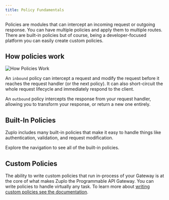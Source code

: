 ```yaml
---
title: Policy Fundamentals
---
```


Policies are modules that can intercept an incoming request or outgoing
response. You can have multiple policies and apply them to multiple routes.
There are built-in policies but of course, being a developer-focused platform
you can easily create custom policies.

## How policies work

![How Policies Work](https://cdn.zuplo.com/assets/103f37f8-9801-4f37-8962-d516b9e12fbd.png)

An `inbound` policy can intercept a request and modify the request before it
reaches the request handler (or the next policy). It can also short-circuit the
whole request lifecycle and immediately respond to the client.

An `outbound` policy intercepts the response from your request handler, allowing
you to transform your response, or return a new one entirely.

## Built-In Policies

Zuplo includes many built-in policies that make it easy to handle things like
authentication, validation, and request modification.

Explore the navigation to see all of the built-in policies.

## Custom Policies

The ability to write custom policies that run in-process of your Gateway is at
the core of what makes Zuplo the Programmable API Gateway. You can write
policies to handle virtually any task. To learn more about
[writing custom policies see the documentation](/docs/policies/custom-code-inbound).
